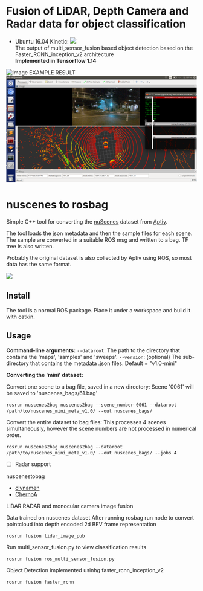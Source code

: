 # Fusion of LiDAR, Depth Camera and Radar data for object classification

 - Ubuntu 16.04 Kinetic: ![](https://github.com/clynamen/nuscenes2bag/workflows/ubuntu_1604_kinetic/badge.svg)
<br>The output of multi_sensor_fusion based object detection based on the Faster_RCNN_inception_v2 architecture
<br>**Implemented in Tensorflow 1.14**

![Image EXAMPLE RESULT](https://github.com/Matnay/KPIT_Fusion_Object_Detection_DL/blob/master/Screenshot%20from%202020-06-22%2015-14-01.png)
![Image EXAMPLE RESULT](https://github.com/Matnay/KPIT_Deep_Learning/blob/master/Screenshot%20from%202020-06-04%2012-10-31.png)
# nuscenes to rosbag
Simple C++ tool for converting the [nuScenes](https://www.nuscenes.org/) dataset from [Aptiv](https://www.aptiv.com).

The tool loads the json metadata and then the sample files for each scene. The sample are converted in a suitable ROS msg and written to a bag. TF tree is also written.

Probably the original dataset is also collected by Aptiv using ROS, so most data has the same format.

![](images/ros_preview.png)

## Install
The tool is a normal ROS package. Place it under a workspace and build it with catkin.

## Usage

**Command-line arguments:**
`--dataroot`: The path to the directory that contains the 'maps', 'samples' and 'sweeps'.
`--version`: (optional) The sub-directory that contains the metadata .json files. Default = "v1.0-mini"


**Converting the 'mini' dataset:**

Convert one scene to a bag file, saved in a new directory:
Scene '0061' will be saved to 'nuscenes_bags/61.bag'
```
rosrun nuscenes2bag nuscenes2bag --scene_number 0061 --dataroot /path/to/nuscenes_mini_meta_v1.0/ --out nuscenes_bags/
```


Convert the entire dataset to bag files:
This processes 4 scenes simultaneously, however the scene numbers are not processed in numerical order.
```
rosrun nuscenes2bag nuscenes2bag --dataroot /path/to/nuscenes_mini_meta_v1.0/ --out nuscenes_bags/ --jobs 4
```
- [ ] Radar support

nuscenestobag
 - [clynamen](https://github.com/clynamen/)
 - [ChernoA](https://github.com/ChernoA)

LiDAR RADAR and monocular camera image fusion

Data trained on nuscenes dataset
After running rosbag run node to convert pointcloud into depth encoded 2d BEV frame representation 

```
rosrun fusion lidar_image_pub
```

Run multi_sensor_fusion.py to view classification results
```
rosrun fusion ros_multi_sensor_fusion.py
```
Object Detection implemented usinhg faster_rcnn_inception_v2
```
rosrun fusion faster_rcnn
```
